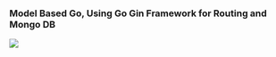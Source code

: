 ### Model Based Go, Using Go Gin Framework for Routing and Mongo DB 
<img src="https://miro.medium.com/max/848/1*WpUuwCQZWhVzP3X0Gibaqw.png"/> 
